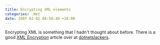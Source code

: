 ```yaml
---
title: Encrypting XML elements
categories: .Net
date: 2007-02-02 08:58:40 +10:00
---
```


Encrypting XML is something that I hadn't thought about before. There is a good [XML Encryption][0] article over at [dotnetslackers][1].

[0]: http://dotnetslackers.com/articles/xml/XMLEncryption.aspx
[1]: http://dotnetslackers.com/
